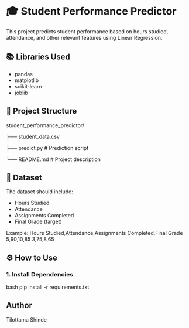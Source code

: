 # 🎓 Student Performance Predictor

This project predicts student performance based on hours studied, attendance, and other relevant features using Linear Regression.

## 📚 Libraries Used

- pandas
- matplotlib
- scikit-learn
- joblib

## 📂 Project Structure

student_performance_predictor/


├── student_data.csv

├── predict.py # Prediction script

└── README.md # Project description

## 📝 Dataset

The dataset should include:
- Hours Studied
- Attendance
- Assignments Completed
- Final Grade (target)

Example:
Hours Studied,Attendance,Assignments Completed,Final Grade
5,90,10,85
3,75,8,65

## ⚙️ How to Use

### 1. Install Dependencies
bash
pip install -r requirements.txt


## Author
Tilottama Shinde
